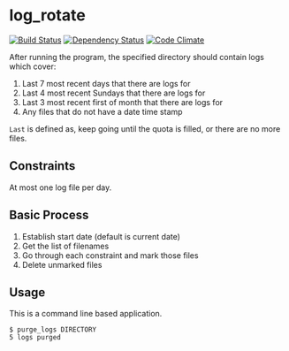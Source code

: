 log_rotate
==========

[![Build Status](https://secure.travis-ci.org/cupakromer/log_rotate.png?branch=master)](http://travis-ci.org/cupakromer/log_rotate) [![Dependency Status](https://gemnasium.com/cupakromer/log_rotate.png?travis)](https://gemnasium.com/cupakromer/log_rotate) [![Code Climate](https://codeclimate.com/badge.png)](https://codeclimate.com/github/cupakromer/log_rotate)

After running the program, the specified directory should contain logs which
cover:

  1. Last 7 most recent days that there are logs for
  2. Last 4 most recent Sundays that there are logs for
  3. Last 3 most recent first of month that there are logs for
  4. Any files that do not have a date time stamp

`Last` is defined as, keep going until the quota is filled, or there are no
more files.


## Constraints

At most one log file per day.


## Basic Process

  1. Establish start date (default is current date)
  2. Get the list of filenames
  3. Go through each constraint and mark those files
  4. Delete unmarked files


## Usage

This is a command line based application.

    $ purge_logs DIRECTORY
    5 logs purged

